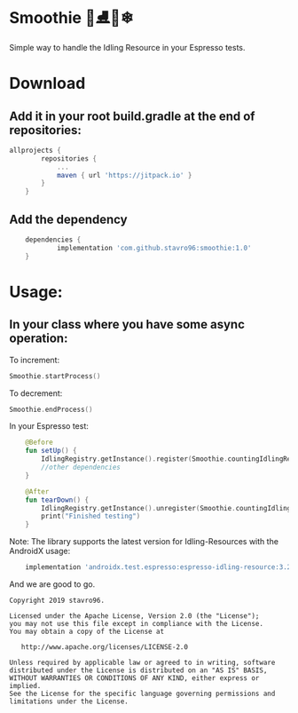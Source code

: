 # Smoothie 🍦⛸🍨❄
Simple way to handle the Idling Resource in your Espresso tests. 

# Download

## Add it in your root build.gradle at the end of repositories:

```Groovy
allprojects {
		repositories {
			...
			maven { url 'https://jitpack.io' }
		}
	}
```
    
## Add the dependency

```Groovy
	dependencies {
	        implementation 'com.github.stavro96:smoothie:1.0'
	}
```

# Usage: 

## In your class where you have some async operation: 

To increment: 

```Kotlin
Smoothie.startProcess()
```
To decrement: 

```Kotlin
Smoothie.endProcess()
```
In your Espresso test: 

```Kotlin
    @Before
    fun setUp() {
        IdlingRegistry.getInstance().register(Smoothie.countingIdlingResource)
        //other dependencies
    }

    @After
    fun tearDown() {
        IdlingRegistry.getInstance().unregister(Smoothie.countingIdlingResource)
        print("Finished testing")
    }
```

Note: The library supports the latest version for Idling-Resources with the AndroidX usage: 
```Groovy
    implementation 'androidx.test.espresso:espresso-idling-resource:3.2.0'
```
And we are good to go. 




```
Copyright 2019 stavro96.

Licensed under the Apache License, Version 2.0 (the "License");
you may not use this file except in compliance with the License.
You may obtain a copy of the License at

   http://www.apache.org/licenses/LICENSE-2.0

Unless required by applicable law or agreed to in writing, software
distributed under the License is distributed on an "AS IS" BASIS,
WITHOUT WARRANTIES OR CONDITIONS OF ANY KIND, either express or implied.
See the License for the specific language governing permissions and
limitations under the License.
```
